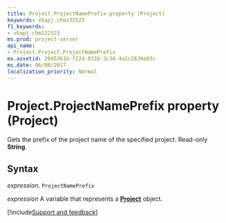 ```yaml
---
title: Project.ProjectNamePrefix property (Project)
keywords: vbapj.chm132523
f1_keywords:
- vbapj.chm132523
ms.prod: project-server
api_name:
- Project.Project.ProjectNamePrefix
ms.assetid: 2945361b-f22d-831b-3c36-4a1c2636e03c
ms.date: 06/08/2017
localization_priority: Normal
---
```



# Project.ProjectNamePrefix property (Project)

Gets the prefix of the project name of the specified project. Read-only  **String**.


## Syntax

_expression_. `ProjectNamePrefix`

_expression_ A variable that represents a **[Project](project.project.md)** object.

[!include[Support and feedback](~/includes/feedback-boilerplate.md)]